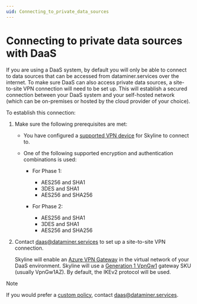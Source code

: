 ```yaml
---
uid: Connecting_to_private_data_sources
---
```


# Connecting to private data sources with DaaS

If you are using a DaaS system, by default you will only be able to connect to data sources that can be accessed from dataminer.services over the internet. To make sure DaaS can also access private data sources, a site-to-site VPN connection will need to be set up. This will establish a secured connection between your DaaS system and your self-hosted network (which can be on-premises or hosted by the cloud provider of your choice).

To establish this connection:

1. Make sure the following prerequisites are met:

   - You have configured a [supported VPN device](https://learn.microsoft.com/en-us/azure/vpn-gateway/vpn-gateway-about-vpn-devices) for Skyline to connect to.

   - One of the following supported encryption and authentication combinations is used:

     - For Phase 1:

       - AES256 and SHA1
       - 3DES and SHA1
       - AES256 and SHA256

     - For Phase 2:

       - AES256 and SHA1
       - 3DES and SHA1
       - AES256 and SHA256

1. Contact <daas@dataminer.services> to set up a site-to-site VPN connection.

   Skyline will enable an [Azure VPN Gateway](https://learn.microsoft.com/en-us/azure/vpn-gateway/vpn-gateway-about-vpngateways) in the virtual network of your DaaS environment. Skyline will use a [Generation 1 VpnGw1](https://learn.microsoft.com/en-us/azure/vpn-gateway/about-gateway-skus) gateway SKU (usually VpnGw1AZ). By default, the IKEv2 protocol will be used.

> [!NOTE]
> If you would prefer a [custom policy](https://learn.microsoft.com/en-us/azure/vpn-gateway/vpn-gateway-about-compliance-crypto?WT.mc_id=Portal-Microsoft_Azure_HybridNetworking#ipsecike-policy-faq), contact <daas@dataminer.services>.
